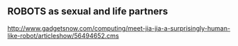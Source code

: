 ## ROBOTS as sexual and life partners

http://www.gadgetsnow.com/computing/meet-jia-jia-a-surprisingly-human-like-robot/articleshow/56494652.cms
